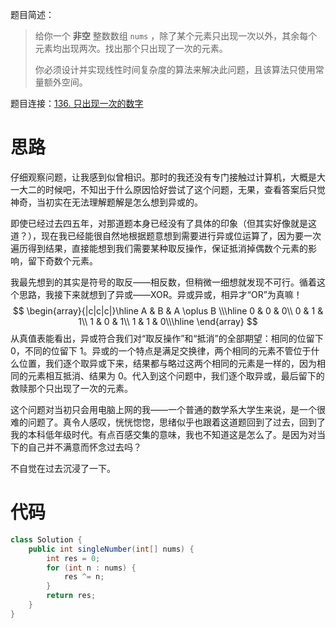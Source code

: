 题目简述：

> 给你一个 **非空** 整数数组 `nums` ，除了某个元素只出现一次以外，其余每个元素均出现两次。找出那个只出现了一次的元素。
>
> 你必须设计并实现线性时间复杂度的算法来解决此问题，且该算法只使用常量额外空间。

题目连接：[136. 只出现一次的数字](https://leetcode.cn/problems/single-number/)

# 思路

仔细观察问题，让我感到似曾相识。那时的我还没有专门接触过计算机，大概是大一大二的时候吧，不知出于什么原因恰好尝试了这个问题，无果，查看答案后只觉神奇，当初实在无法理解题解是怎么想到异或的。

即使已经过去四五年，对那道题本身已经没有了具体的印象（但其实好像就是这道？），现在我已经能很自然地根据题意想到需要进行异或位运算了，因为要一次遍历得到结果，直接能想到我们需要某种取反操作，保证抵消掉偶数个元素的影响，留下奇数个元素。

我最先想到的其实是符号的取反——相反数，但稍微一细想就发现不可行。循着这个思路，我接下来就想到了异或——XOR。异或异或，相异才“OR”为真嘛！
$$
\begin{array}{|c|c|c|}\hline
A & B & A \oplus B \\\hline
0 & 0 & 0\\
0 & 1 & 1\\
1 & 0 & 1\\
1 & 1 & 0\\\hline
\end{array}
$$
从真值表能看出，异或符合我们对“取反操作”和“抵消”的全部期望：相同的位留下 0，不同的位留下 1。异或的一个特点是满足交换律，两个相同的元素不管位于什么位置，我们逐个取异或下来，结果都与略过这两个相同的元素是一样的，因为相同的元素相互抵消、结果为 0。代入到这个问题中，我们逐个取异或，最后留下的救赎那个只出现了一次的元素。

这个问题对当初只会用电脑上网的我——一个普通的数学系大学生来说，是一个很难的问题了。真令人感叹，恍恍惚惚，思绪似乎也跟着这道题回到了过去，回到了我的本科低年级时代。有点百感交集的意味，我也不知道这是怎么了。是因为对当下的自己并不满意而怀念过去吗？

不自觉在过去沉浸了一下。

# 代码

```java
class Solution {
    public int singleNumber(int[] nums) {
        int res = 0;
        for (int n : nums) {
            res ^= n;
        }
        return res;
    }
}
```


